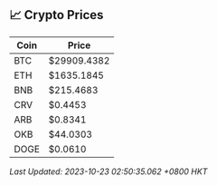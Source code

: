 ## 📈 Crypto Prices

| Coin | Price |
| ---- | ----- |
| BTC | $29909.4382 |
| ETH | $1635.1845 |
| BNB | $215.4683 |
| CRV | $0.4453 |
| ARB | $0.8341 |
| OKB | $44.0303 |
| DOGE | $0.0610 |

_Last Updated: 2023-10-23 02:50:35.062 +0800 HKT_